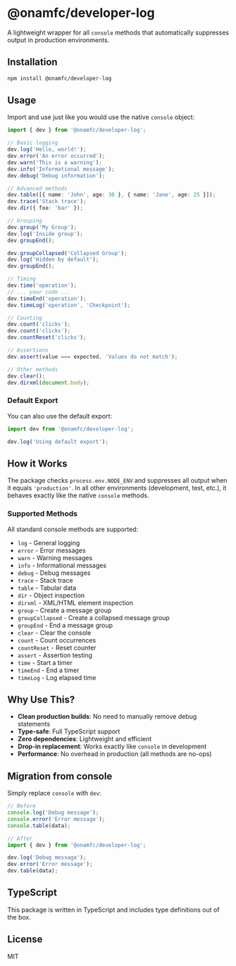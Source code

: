 # @onamfc/developer-log

A lightweight wrapper for all `console` methods that automatically suppresses output in production environments.

## Installation

```bash
npm install @onamfc/developer-log
```

## Usage

Import and use just like you would use the native `console` object:

```typescript
import { dev } from '@onamfc/developer-log';

// Basic logging
dev.log('Hello, world!');
dev.error('An error occurred');
dev.warn('This is a warning');
dev.info('Informational message');
dev.debug('Debug information');

// Advanced methods
dev.table([{ name: 'John', age: 30 }, { name: 'Jane', age: 25 }]);
dev.trace('Stack trace');
dev.dir({ foo: 'bar' });

// Grouping
dev.group('My Group');
dev.log('Inside group');
dev.groupEnd();

dev.groupCollapsed('Collapsed Group');
dev.log('Hidden by default');
dev.groupEnd();

// Timing
dev.time('operation');
// ... your code ...
dev.timeEnd('operation');
dev.timeLog('operation', 'Checkpoint');

// Counting
dev.count('clicks');
dev.count('clicks');
dev.countReset('clicks');

// Assertions
dev.assert(value === expected, 'Values do not match');

// Other methods
dev.clear();
dev.dirxml(document.body);
```

### Default Export

You can also use the default export:

```typescript
import dev from '@onamfc/developer-log';

dev.log('Using default export');
```

## How it Works
The package checks `process.env.NODE_ENV` and suppresses all output when it equals `'production'`. In all other environments (development, test, etc.), it behaves exactly like the native `console` methods.

### Supported Methods

All standard console methods are supported:

- `log` - General logging
- `error` - Error messages
- `warn` - Warning messages
- `info` - Informational messages
- `debug` - Debug messages
- `trace` - Stack trace
- `table` - Tabular data
- `dir` - Object inspection
- `dirxml` - XML/HTML element inspection
- `group` - Create a message group
- `groupCollapsed` - Create a collapsed message group
- `groupEnd` - End a message group
- `clear` - Clear the console
- `count` - Count occurrences
- `countReset` - Reset counter
- `assert` - Assertion testing
- `time` - Start a timer
- `timeEnd` - End a timer
- `timeLog` - Log elapsed time

## Why Use This?

- **Clean production builds**: No need to manually remove debug statements
- **Type-safe**: Full TypeScript support
- **Zero dependencies**: Lightweight and efficient
- **Drop-in replacement**: Works exactly like `console` in development
- **Performance**: No overhead in production (all methods are no-ops)

## Migration from console

Simply replace `console` with `dev`:

```typescript
// Before
console.log('Debug message');
console.error('Error message');
console.table(data);

// After
import { dev } from '@onamfc/developer-log';

dev.log('Debug message');
dev.error('Error message');
dev.table(data);
```

## TypeScript

This package is written in TypeScript and includes type definitions out of the box.

## License

MIT
